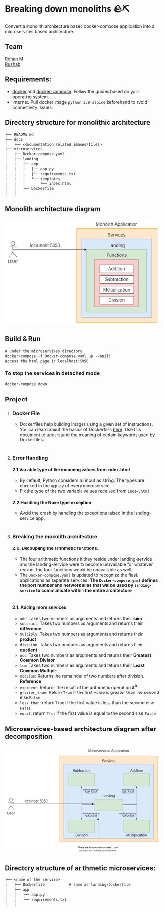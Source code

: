 # Breaking down monoliths 🪨⛏️

Convert a monolith architecture based docker-compose application into a microservices based architecture.  

## Team 
[Rohan M](https://github.com/rohanmrb)<br>
[Rushab](https://github.com/rushab14)

## Requirements:
- [docker](https://docs.docker.com/engine/) and [docker-compose](https://docs.docker.com/compose/install/). Follow the guides based on your operating system.
- Internet. Pull docker image `python:3.8-alpine` beforehand to avoid connectivity issues.

## Directory structure for monolithic architecture
```
├── README.md
├── docs
│   └── <documentation related images/files>
├── microservices
│   ├── Docker-compose.yaml
│   ├── landing
│   │   ├── app
│   │   │   ├── app.py
│   │   │   ├── requirements.txt
│   │   │   └── templates
│   │   │       └── index.html
│   │   └── Dockerfile
│   │
```
## Monolith architecture diagram
<p align="center">
  <img src="docs/microservices-initial.drawio.png" />
</p>

## Build & Run
```
# under the microservices directory
docker-compose -f Docker-compose.yaml up --build
access the html page in localhost:5050
```
### To stop the services in detached mode
```
docker-compose down
```


## Project
1. ### Docker File 
      - Dockerfiles help building images using a given set of instructions. You can learn about the basics of Dockerfiles [here](https://docs.docker.com/engine/reference/builder/). Use this document to understand the meaning of certain keywords used by Dockerfiles.<br><br>
2. ### Error Handling
    #### 2.1 Variable type of the incoming values from index.html
      - By default, Python considers all input as string. The types are checked in the ```app.py``` of every microservice  
      - Fix the type of the two variable values received from ```index.html```
    #### 2.2 Handling the None type exception 
      - Avoid the crash by handling the exceptions raised in the landing-service app.<br><br>

3. ### Breaking the monolith architecture
    #### 2.0. Decoupling the arithmetic functions.
      - The four arithmetic functions if they reside under landing-service and the landing-service were to become unavailable for whatever reason, the four functions would be unavailable as well.
      - The ```Docker-compose.yaml``` is updated to recognize the flask applications as separate services. **The ```Docker-compose.yaml``` defines the port number and network alias that will be used by ```landing-service``` to communicate within the entire architecture**<br><br>
    #### 2.1. Adding more services
      - ```add```: Takes two numbers as arguments and returns their **sum**
      - ```subtract```: Takes two numbers as arguments and returns their **difference**
      - ```multiply```: Takes two numbers as arguments and returns their **product**
      - ```division```: Takes two numbers as arguments and returns their **quotient**
      - ```gcd```: Takes two numbers as arguments and returns their **Greatest Common Divisor**
      - ```lcm```: Takes two numbers as arguments and returns their **Least Common Multiple**
      - ```modulus```: Returns the remainder of two numbers after division. **Reference**
      - ```exponent```: Returns the result of the arithmetic operation **a<sup>b</sup>**
      - ```greater_than```: Return ```True``` if the first value is greater than the second else ```False```
      - ```less_than```: return ```True``` if the first value is less than the second else ```False```
      - ```equal```: return ```True``` if the first value is equal to the second else ```False```


## Microservices-based architecture diagram after decomposition
<p align="center">
  <img src="docs/microservices-final.drawio.png" />
  
</p>


## Directory structure of arithmetic microservices:
```
├── <name of the service>
│   ├── Dockerfile           # same as landing/Dockerfile
│   ├── app
│   │   ├── app.py           
│   │   └── requirements.txt 
│   │  
```




